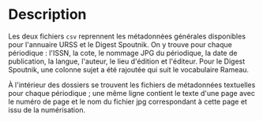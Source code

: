 # Description

Les deux fichiers `csv` reprennent les métadonnées générales disponibles pour l'annuaire URSS et le Digest Spoutnik.
On y trouve pour chaque périodique : l'ISSN, la cote, le nommage JPG du périodique, la date de publication, la langue, l'auteur, le lieu d'édition et l'éditeur. Pour le Digest Spoutnik, une colonne sujet a été rajoutée qui suit le vocabulaire Rameau.


À l'intérieur des dossiers se trouvent les fichiers de métadonnées textuelles pour chaque périodique ; une même ligne contient le texte d'une page avec le numéro de page et le nom du fichier jpg correspondant à cette page et issu de la numérisation.
